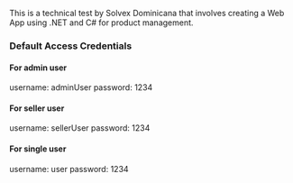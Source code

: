 This is a technical test by Solvex Dominicana that involves creating a Web App using .NET and C# for product management.

### Default Access Credentials
#### For admin user
username: adminUser
password: 1234

#### For seller user
username: sellerUser
password: 1234

#### For single user
username: user
password: 1234
